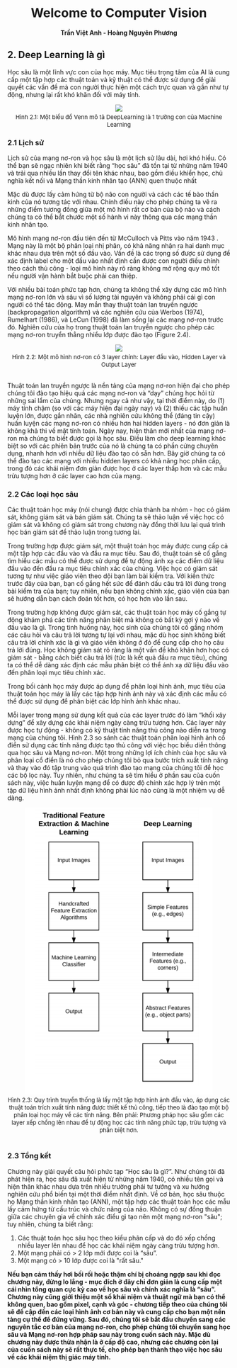# <center> Welcome to Computer Vision</center>
 **<center>Trần Việt Anh - Hoàng Nguyên Phương</center>** 

## 2. Deep Learning là gì

Học sâu là một lĩnh vực con của học máy. Mục tiêu trọng tâm của AI là cung cấp một tập hợp các thuật toán và kỹ thuật có thể được sử dụng để giải quyết các vấn đề mà con người thực hiện một cách trực quan và gần như tự động, nhưng lại rất khó khăn đối với máy tính.

<center><img src="https://miro.medium.com/max/1400/
1*hEB2c8gKxgjJtDBU_yrdPA.png" width="300"/></center>
<center><font size="-1">Hình 2.1: Một biểu đồ Venn mô tả DeepLearning là 1 trường con của Machine Learning</font></center>

### 2.1 Lịch sử

Lịch sử của mạng nơ-ron và học sâu là một lịch sử lâu dài, hơi khó hiểu. Có thể bạn sẽ ngạc nhiên khi biết rằng “học sâu” đã tồn tại từ những năm 1940 và trải qua nhiều lần thay đổi tên khác nhau, bao gồm điều khiển học, chủ nghĩa kết nối và Mạng thần kinh nhân tạo (ANN) quen thuộc nhất

Mặc dù được lấy cảm hứng từ bộ não con người và cách các tế bào thần kinh của nó tương tác với nhau. Chính điều này cho phép chúng ta vẽ ra những điểm tương đồng giữa một mô hình rất cơ bản của bộ não và cách chúng ta có thể bắt chước một số hành vi này thông qua các mạng thần kinh nhân tạo.

Mô hình mạng nơ-ron đầu tiên đến từ McCulloch và Pitts vào năm 1943 . Mạng này là một bộ phân loại nhị phân, có khả năng nhận ra hai danh mục khác nhau dựa trên một số đầu vào. Vấn đề là các trọng số được sử dụng để xác định label cho một đầu vào nhất định cần được con người điều chỉnh theo cách thủ công - loại mô hình này rõ ràng không mở rộng quy mô tốt nếu người vận hành bắt buộc phải can thiệp.

Với nhiều bài toán phức tạp hơn, chúng ta không thể xây dựng các mô hình mạng nơ-ron lớn và sâu vì số lượng tài nguyên và không phải cái gì con người có thể tác động. May mắn thay thuật toán lan truyền ngược (backpropagation algorithm) và các nghiên cứu của  Werbos (1974), Rumelhart (1986), và LeCun (1998) đã làm sống lại các mạng nơ-ron trước đó. Nghiên cứu của họ trong thuật toán lan truyền ngược cho phép các mạng nơ-ron truyền thẳng nhiều lớp được đào tạo (Figure 2.4).

<center><img src="https://d1zx6djv3kb1v7.cloudfront.net/wp-content/media/2019/05/Hidden-layrs-1-i2tutorials.jpg" width="500"/></center>
<center><font size="-1">Hình 2.2: Một mô hình nơ-ron có 3 layer chính: Layer đầu vào, Hidden Layer và Output Layer</font></center>  <br/>

Thuật toán lan truyền ngược là nền tảng của mạng nơ-ron hiện đại cho phép chúng tôi đào tạo hiệu quả các mạng nơ-ron và “dạy” chúng học hỏi từ những sai lầm của chúng. Nhưng ngay cả như vậy, tại thời điểm này, do (1) máy tính chậm (so với các máy hiện đại ngày nay) và (2) thiếu các tập huấn luyện lớn, được gắn nhãn, các nhà nghiên cứu không thể (đáng tin cậy) huấn luyện các mạng nơ-ron có nhiều hơn hai hidden layers - nó đơn giản là không khả thi về mặt tính toán. Ngày nay, hiện thân mới nhất của mạng nơ-ron mà chúng ta biết được gọi là học sâu. Điều làm cho deep learning khác biệt so với các phiên bản trước của nó là chúng ta có phần cứng chuyên dụng, nhanh hơn với nhiều dữ liệu đào tạo có sẵn hơn. Bây giờ chúng ta có thể đào tạo các mạng với nhiều hidden layers có khả năng học phân cấp, trong đó các khái niệm đơn giản được học ở các layer thấp hơn và các mẫu trừu tượng hơn ở các layer cao hơn của mạng.

### 2.2 Các loại học sâu

Các thuật toán học máy (nói chung) được chia thành ba nhóm - học có giám sát, không giám sát và bán giám sát. Chúng ta sẽ thảo luận về việc học có giám sát và không có giám sát trong chương này đồng thời lưu lại quá trình học bán giám sát để thảo luận trong tương lai.

Trong trường hợp được giám sát, một thuật toán học máy được cung cấp cả một tập hợp các đầu vào và đầu ra mục tiêu. Sau đó, thuật toán sẽ cố gắng tìm hiểu các mẫu có thể được sử dụng để tự động ánh xạ các điểm dữ liệu đầu vào đến đầu ra mục tiêu chính xác của chúng. Việc học có giám sát tương tự như việc giáo viên theo dõi bạn làm bài kiểm tra. Với kiến thức trước đây của bạn, bạn cố gắng hết sức để đánh dấu câu trả lời đúng trong bài kiểm tra của bạn; tuy nhiên, nếu bạn không chính xác, giáo viên của bạn sẽ hướng dẫn bạn cách đoán tốt hơn, có học hơn vào lần sau.

Trong trường hợp không được giám sát, các thuật toán học máy cố gắng tự động khám phá các tính năng phân biệt mà không có bất kỳ gợi ý nào về đầu vào là gì. Trong tình huống này, học sinh của chúng tôi cố gắng nhóm các câu hỏi và câu trả lời tương tự lại với nhau, mặc dù học sinh không biết câu trả lời chính xác là gì và giáo viên không ở đó để cung cấp cho họ câu trả lời đúng. Học không giám sát rõ ràng là một vấn đề khó khăn hơn học có giám sát - bằng cách biết câu trả lời (tức là kết quả đầu ra mục tiêu), chúng ta có thể dễ dàng xác định các mẫu phân biệt có thể ánh xạ dữ liệu đầu vào đến phân loại mục tiêu chính xác.

Trong bối cảnh học máy được áp dụng để phân loại hình ảnh, mục tiêu của thuật toán học máy là lấy các tập hợp hình ảnh này và xác định các mẫu có thể được sử dụng để phân biệt các lớp hình ảnh khác nhau.

Mỗi layer trong mạng sử dụng kết quả của các layer trước đó làm “khối xây dựng” để xây dựng các khái niệm ngày càng trừu tượng hơn. Các layer này được học tự động - không có kỹ thuật tính năng thủ công nào diễn ra trong mạng của chúng tôi. Hình 2.3 so sánh các thuật toán phân loại hình ảnh cổ điển sử dụng các tính năng được tạo thủ công với việc học biểu diễn thông qua học sâu và Mạng nơ-ron. Một trong những lợi ích chính của học sâu và phân loại cổ điển là nó cho phép chúng tôi bỏ qua bước trích xuất tính năng và thay vào đó tập trung vào quá trình đào tạo mạng của chúng tôi để học các bộ lọc này. Tuy nhiên, như chúng ta sẽ tìm hiểu ở phần sau của cuốn sách này, việc huấn luyện mạng để có được độ chính xác hợp lý trên một tập dữ liệu hình ảnh nhất định không phải lúc nào cũng là một nhiệm vụ dễ dàng.
<center> <img src="quatrinh.png" /> </center>

<center><font size="-1">Hình 2.3: Quy trình truyền thống là lấy một tập hợp hình ảnh đầu vào, áp dụng các thuật toán trích xuất tính năng được thiết kế thủ công, tiếp theo là đào tạo một bộ phân loại học máy về các tính năng. Bên phải: Phương pháp học sâu gồm các layer xếp chồng lên nhau để tự động học các tính năng phức tạp, trừu tượng và phân biệt hơn.</font></center>  <br/>

### 2.3 Tổng kết

Chương này giải quyết câu hỏi phức tạp “Học sâu là gì?”. Như chúng tôi đã phát hiện ra, học sâu đã xuất hiện từ những năm 1940, có nhiều tên gọi và hiện thân khác nhau dựa trên nhiều trường phái tư tưởng và xu hướng nghiên cứu phổ biến tại một thời điểm nhất định. Về cơ bản, học sâu thuộc họ Mạng thần kinh nhân tạo (ANN), một tập hợp các thuật toán học các mẫu lấy cảm hứng từ cấu trúc và chức năng của não. Không có sự đồng thuận giữa các chuyên gia về chính xác điều gì tạo nên một mạng nơ-ron "sâu"; tuy nhiên, chúng ta biết rằng: 
1. Các thuật toán học sâu học theo kiểu phân cấp và do đó xếp chồng nhiều layer lên nhau để học các khái niệm ngày càng trừu tượng hơn. 
2. Một mạng phải có > 2 lớp mới được coi là “sâu”. 
3. Một mạng có > 10 lớp được coi là "rất sâu."

**Nếu bạn cảm thấy hơi bối rối hoặc thậm chí bị choáng ngợp sau khi đọc chương này, đừng lo lắng - mục đích ở đây chỉ đơn giản là cung cấp một cái nhìn tổng quan cực kỳ cao về học sâu và chính xác nghĩa là “sâu”. Chương này cũng giới thiệu một số khái niệm và thuật ngữ mà bạn có thể không quen, bao gồm pixel, cạnh và góc - chương tiếp theo của chúng tôi sẽ đề cập đến các loại hình ảnh cơ bản này và cung cấp cho bạn một nền tảng cụ thể để đứng vững. Sau đó, chúng tôi sẽ bắt đầu chuyển sang các nguyên tắc cơ bản của mạng nơ-ron, cho phép chúng tôi chuyển sang học sâu và Mạng nơ-ron hợp pháp sau này trong cuốn sách này. Mặc dù chương này được thừa nhận là ở cấp độ cao, nhưng các chương còn lại của cuốn sách này sẽ rất thực tế, cho phép bạn thành thạo việc học sâu về các khái niệm thị giác máy tính.**

